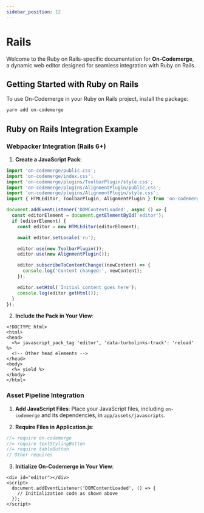 ```yaml
---
sidebar_position: 12
---
```


# Rails

Welcome to the Ruby on Rails-specific documentation for **On-Codemerge**, a dynamic web editor designed for seamless integration with Ruby on Rails.

## Getting Started with Ruby on Rails

To use On-Codemerge in your Ruby on Rails project, install the package:

```bash
yarn add on-codemerge
```

## Ruby on Rails Integration Example

### Webpacker Integration (Rails 6+)

1. **Create a JavaScript Pack**:

```javascript title="app/javascript/packs/editor.js"
import 'on-codemerge/public.css';
import 'on-codemerge/index.css';
import 'on-codemerge/plugins/ToolbarPlugin/style.css';
import 'on-codemerge/plugins/AlignmentPlugin/public.css';
import 'on-codemerge/plugins/AlignmentPlugin/style.css';
import { HTMLEditor, ToolbarPlugin, AlignmentPlugin } from 'on-codemerge';

document.addEventListener('DOMContentLoaded', async () => {
  const editorElement = document.getElementById('editor');
  if (editorElement) {
    const editor = new HTMLEditor(editorElement);

    await editor.setLocale('ru');

    editor.use(new ToolbarPlugin());
    editor.use(new AlignmentPlugin());

    editor.subscribeToContentChange((newContent) => {
      console.log('Content changed:', newContent);
    });

    editor.setHtml('Initial content goes here');
    console.log(editor.getHtml());
  }
});
```

2. **Include the Pack in Your View**:

```erb title="app/views/layouts/application.html.erb"
<!DOCTYPE html>
<html>
<head>
  <%= javascript_pack_tag 'editor', 'data-turbolinks-track': 'reload' %>
  <!-- Other head elements -->
</head>
<body>
  <%= yield %>
</body>
</html>
```

### Asset Pipeline Integration

1. **Add JavaScript Files**: Place your JavaScript files, including `on-codemerge` and its dependencies, in `app/assets/javascripts`.

2. **Require Files in Application.js**:

```javascript title="app/assets/javascripts/application.js"
//= require on-codemerge
//= require textStylingButton
//= require tableButton
// Other requires
```

3. **Initialize On-Codemerge in Your View**:

```erb title="app/views/your_view.html.erb"
<div id="editor"></div>
<script>
  document.addEventListener('DOMContentLoaded', () => {
    // Initialization code as shown above
  });
</script>
```
